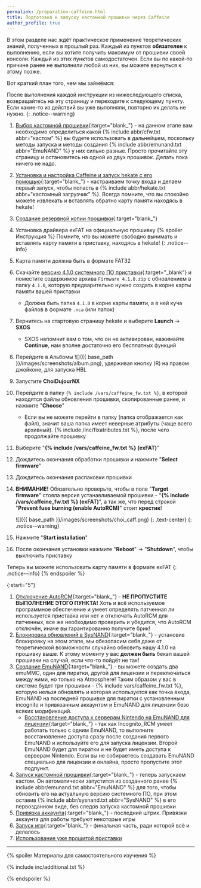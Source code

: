 ```yaml
---
permalink: /preparation-caffeine.html
title: Подготовка к запуску кастомной прошивки через Caffeine 
author_profile: true
---
```

В этом разделе нас ждёт практическое применение теоретических знаний, полученных в прошлый раз. Каждый из пунктов **обязателен** к выполнению, если вы хотите получить максимум от прошивки своей консоли. Каждый из этих пунктов самодостаточен. Если вы по какой-то причине ранее не выполнили любой из них, вы можете вернуться к этому позже.

Вот краткий план того, чем мы займёмся: 

После выполнения каждой инструкции из нижеследующего списка, возвращайтесь на эту страницу и переходите к следующему пункту. Если какие-то из действий вы уже выполняли, повторно их делать не нужно. 
{: .notice--warning}


1. [Выбор кастомной прошивки](cfw){:target="blank_"} - на данном этапе вам необходимо определиться какой {% include abbr/cfw.txt abbr="кастом" %} вы будете использовать в дальнейшем, поскольку методы запуска и методы создания {% include abbr/emunand.txt abbr="EmuNAND" %} у них сильно разные. Просто прочитайте эту страницу и остановитесь на одной из двух прошивок. Делать пока ничего не надо. 
1. [Установка и настройка Caffeine и запуск hekate с его помощью](caffeine){:target="blank_"} - настраиваем точку входа и делаем первый запуск, чтобы попасть в {% include abbr/hekate.txt abbr="кастомный загрузчик" %}. Всегда помните, что вы спокойно можете извлекать и вставлять обратно карту памяти находясь в hekate! 
1. [Создание резервной копии прошивки](backup-nand){:target="blank_"}
1. Установка драйвера exFAT на официальную прошивку
{% spoiler Инструкция %}
Помните, что вы можете свободно вынимать и вставлять карту памяти в приставку, находясь в hekate!
{: .notice--info}

1. Карта памяти должна быть в формате FAT32
1. Скачайте [версию 4.1.0 системного ПО приставки](https://mega.nz/#!wQ4HGLgI!ru3dBiMh9FdPJJvVTLJ6ex7EX0Rfma9Tw4J3gRWYU7k){:target="_blank"} и поместите содержимое архива `Firmware 4.1.0.zip` с обновлением в папку `4.1.0`, которую предварительно нужно создать в корне карты памяти вашей приставки
    * Должна быть папка `4.1.0` в корне карты памяти, а в ней куча файлов в формате `.nca` (или папок)
1. Вернитесь на стартовую страницу hekate и выберите **Launch** -> **SXOS**
    * SXOS напомнит вам о том, что он не активирован, нажимайте **Continue**, нам вполне достаточно его бесплатных функций
1. Перейдите в Альбомы ![]({{ base_path }}/images/screenshots/album.png), удерживая кнопку (R) на правом джойконе, для запуска HBL
1. Запустите **ChoiDujourNX**
1. Перейдите в папку `{% include /vars/caffeine_fw.txt %}`, в которой находятся файлы обновления прошивки, скопированные ранее, и нажмите "**Choose**"
	* Если вы не можете перейти в папку (папка отображается как файл), значит ваша папка имеет неверные атрибуты (чаще всего архивный). {% include /inc/fixatributes.txt %}, после чего продолжайте прошивку
1. Выберите "**{% include /vars/caffeine_fw.txt %} (exFAT)**"
1. Дождитесь окончания обработки прошивки и нажмите "**Select firmware**"
1. Дождитесь окончания распаковки прошивки
1. **ВНИМАНИЕ!** Обязательно проверьте, чтобы в поле "**Target firmware**" стояла версия устанавливаемой прошивки - "**{% include /vars/caffeine_fw.txt %} (exFAT)**", а так же, что перед строкой "**Prevent fuse burning (enable AutoRCM)**" стоит **крестик**! 

	![]({{ base_path }}/images/screenshots/choi_caff.png) 
	{: .text-center}
	{: .notice--warning}
1. Нажмите "**Start installation**"
1. После окончания установки нажмите "**Reboot**" -> "**Shutdown**", чтобы выключить приставку 

Теперь вы можете использовать карту памяти в формате exFAT
{: .notice--info}
{% endspoiler %}

{:start="5"}
1. [Отключение AutoRCM](autorcm#отключение-autorcm){:target="blank_"} - **НЕ ПРОПУСТИТЕ ВЫПОЛНЕНИЕ ЭТОГО ПУНКТА!** Хоть и всё используемое программное обеспечение и умеет определять патченная ли используется приставка или нет и отключать AutoRCM для патченных, все же необходимо проверить и убедится, что AutoRCM отключён, иначе вы гарантированно получите брик! 
1. [Блокировка обновлений в SysNAND](block-update){:target="blank_"} - установив блокировку на этом этапе, мы обезопасим себя даже от теоретической возможности случайно обновить нашу 4.1.0 на прошивку выше. К этому моменту у вас **должен быть** бекап вашей прошивки на случай, если что-то пойдёт не так! 
1. [Создание EmuNAND](emunand){:target="blank_"} - вы можете создать два emuMMC, один для пиратки, другой для лицензии и переключаться между ними, но только на Atmosphere! Таким образом у вас в системе будет три прошивки - {% include vars/caffeine_fw.txt %}, которую нельзя обновлять и которая используется как точка входа, EmuNAND на последней прошивке для пиратки с установленным incognito и привязанным аккаунтом и EmuNAND для лицензии безо всяких модификаций. 
    * [Восстановление доступа к серверам Nintendo на EmuNAND для лицензии](block-update#восстановление-доступа-к-серверам-nintendo){:target="blank_"} - так как Incognito_RCM умеет работать только с одним EmuNAND, то выполните восстановление доступа сразу после создания первого EmuNAND и используйте его для запуска лицензии. Второй EmuNAND будет для пиратки и не будет иметь доступа к серверам Nintendo. Если вы не собираетесь создавать EmuNAND специально для лицензии и онлайна, просто пропустите этот подпункт.
1. [Запуск кастомной прошивки](cfw){:target="blank_"} - теперь запускаем кастом. Он автоматически запустится из созданного ранее {% include abbr/emunand.txt abbr="EmuNAND" %} для того, чтобы обновить его на актуальную версию системного ПО, при этом оставив {% include abbr/sysnand.txt abbr="SysNAND" %} в его первозданном виде, без следов запуска кастомной прошивки
1. [Привязка аккаунта](link-account){:target="blank_"} - последний штрих. Привязки аккаунта для работы требуют некоторые игры
1. [Запуск игр](games){:target="blank_"} - финальная часть, ради которой всё и делалось
1. [Использование уже прошитой приставки](usage)

___

{% spoiler Материалы для самостоятельного изучения %}

{% include inc/additional.txt %}

{% endspoiler %}